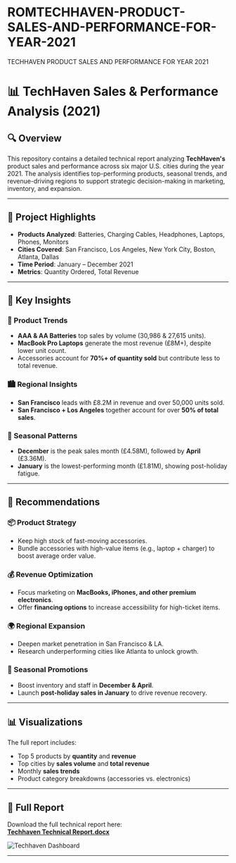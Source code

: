 # ROMTECHHAVEN-PRODUCT-SALES-AND-PERFORMANCE-FOR-YEAR-2021
TECHHAVEN PRODUCT SALES AND PERFORMANCE FOR YEAR 2021

# 📊 TechHaven Sales & Performance Analysis (2021)

## 🔍 Overview
This repository contains a detailed technical report analyzing **TechHaven's** product sales and performance across six major U.S. cities during the year 2021. The analysis identifies top-performing products, seasonal trends, and revenue-driving regions to support strategic decision-making in marketing, inventory, and expansion.

---

## 📁 Project Highlights

- **Products Analyzed**: Batteries, Charging Cables, Headphones, Laptops, Phones, Monitors
- **Cities Covered**: San Francisco, Los Angeles, New York City, Boston, Atlanta, Dallas
- **Time Period**: January – December 2021
- **Metrics**: Quantity Ordered, Total Revenue

---

## 🧠 Key Insights

### 🧩 Product Trends
- **AAA & AA Batteries** top sales by volume (30,986 & 27,615 units).
- **MacBook Pro Laptops** generate the most revenue (£8M+), despite lower unit count.
- Accessories account for **70%+ of quantity sold** but contribute less to total revenue.

### 🏙️ Regional Insights
- **San Francisco** leads with £8.2M in revenue and over 50,000 units sold.
- **San Francisco + Los Angeles** together account for over **50% of total sales**.

### 📆 Seasonal Patterns
- **December** is the peak sales month (£4.58M), followed by **April** (£3.36M).
- **January** is the lowest-performing month (£1.81M), showing post-holiday fatigue.

---

## 🎯 Recommendations

### 📦 Product Strategy
- Keep high stock of fast-moving accessories.
- Bundle accessories with high-value items (e.g., laptop + charger) to boost average order value.

### 💰 Revenue Optimization
- Focus marketing on **MacBooks, iPhones, and other premium electronics**.
- Offer **financing options** to increase accessibility for high-ticket items.

### 🌍 Regional Expansion
- Deepen market penetration in San Francisco & LA.
- Research underperforming cities like Atlanta to unlock growth.

### 📅 Seasonal Promotions
- Boost inventory and staff in **December & April**.
- Launch **post-holiday sales in January** to drive revenue recovery.

---

## 📊 Visualizations
The full report includes:
- Top 5 products by **quantity** and **revenue**
- Top cities by **sales volume** and **total revenue**
- Monthly **sales trends**
- Product category breakdowns (accessories vs. electronics)

---

## 📄 Full Report

Download the full technical report here:  
**[Techhaven Technical Report.docx](./Techhaven%20Technical%20Report.docx)**


![Techhaven Dashboard](https://github.com/user-attachments/assets/bec0d4a0-ddf3-4ffc-8a1e-25675d4aedb7)


---
